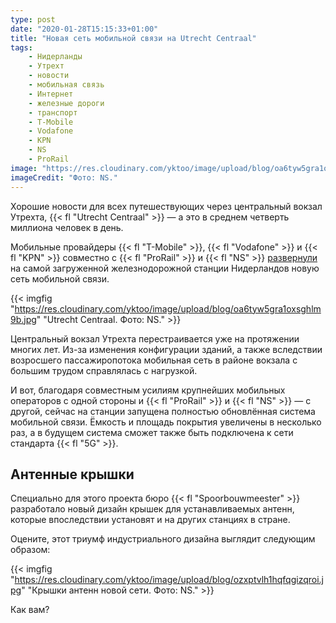 ```yaml
---
type: post
date: "2020-01-28T15:15:33+01:00"
title: "Новая сеть мобильной связи на Utrecht Centraal"
tags:
    - Нидерланды
    - Утрехт
    - новости
    - мобильная связь
    - Интернет
    - железные дороги
    - транспорт
    - T-Mobile
    - Vodafone
    - KPN
    - NS
    - ProRail
image: "https://res.cloudinary.com/yktoo/image/upload/blog/oa6tyw5gra1oxsghlm9b.jpg"
imageCredit: "Фото: NS."
---
```


Хорошие новости для всех путешествующих через центральный вокзал Утрехта, {{< fl "Utrecht Centraal" >}} — а это в среднем четверть миллиона человек в день.

Мобильные провайдеры {{< fl "T-Mobile" >}}, {{< fl "Vodafone" >}} и {{< fl "KPN" >}} совместно с {{< fl "ProRail" >}} и {{< fl "NS" >}} [развернули](https://nieuws.ns.nl/mobiel-bereik-op-utrecht-centraal-verbeterd/) на самой загруженной железнодорожной станции Нидерландов новую сеть мобильной связи.

<!--more-->

{{< imgfig "https://res.cloudinary.com/yktoo/image/upload/blog/oa6tyw5gra1oxsghlm9b.jpg" "Utrecht Centraal. Фото: NS." >}}

Центральный вокзал Утрехта перестраивается уже на протяжении многих лет. Из-за изменения конфигурации зданий, а также вследствии возросшего пассажиропотока мобильная сеть в районе вокзала с большим трудом справлялась с нагрузкой.

И вот, благодаря совместным усилиям крупнейших мобильных операторов с одной стороны и {{< fl "ProRail" >}} и {{< fl "NS" >}} — с другой, сейчас на станции запущена полностью обновлённая система мобильной связи. Ёмкость и площадь покрытия увеличены в несколько раз, а в будущем система сможет также быть подключена к сети стандарта {{< fl "5G" >}}.

## Антенные крышки 

Специально для этого проекта бюро {{< fl "Spoorbouwmeester" >}} разработало новый дизайн крышек для устанавливаемых антенн, которые впоследствии установят и на других станциях в стране.

Оцените, этот триумф индустриального дизайна выглядит следующим образом:

{{< imgfig "https://res.cloudinary.com/yktoo/image/upload/blog/ozxptvlh1hqfqgizqroi.jpg" "Крышки антенн новой сети. Фото: NS." >}}

Как вам?
